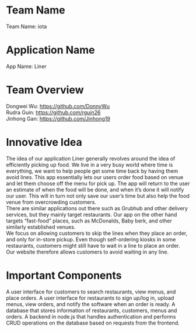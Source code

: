 # Team Name
Team Name: iota  

# Application Name
App Name: Liner  

# Team Overview
Dongwei Wu: https://github.com/DonnyWu  
Rudra Guin: https://github.com/rguin26  
Jinhong Gan: https://github.com/Jinhong19  

# Innovative Idea
The idea of our application Liner generally revolves around the idea of efficiently picking up food. We live in a very busy world where time is everything, we want to help people get some time back by having them avoid lines. This app essentially lets our users order food based on venue and let them choose off the menu for pick up. The app will return to the user an estimate of when the food will be done, and when it’s done it will notify our user. This will in turn not only save our user’s time but also help the food venue from overcrowding customers.    
There are similar applications out there such as Grubhub and other delivery services, but they mainly target restaurants. Our app on the other hand targets “fast-food” places, such as McDonalds, Baby berk, and other similarly established venues.    
We focus on allowing customers to skip the lines when they place an order, and only for in-store pickup. Even though self-ordering kiosks in some restaurants, customers might still have to wait in a line to place an order. Our website therefore allows customers to avoid waiting in any line.    

# Important Components
A user interface for customers to search restaurants, view menus, and place orders. A user interface for restaurants to sign up/log in, upload menus, view orders, and notify the software when an order is ready. A database that stores information of restaurants, customers, menus and orders. A backend in node.js that handles authentication and performs CRUD operations on the database based on requests from the frontend.
